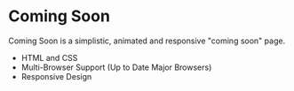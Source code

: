 Coming Soon
===========
Coming Soon is a simplistic, animated and responsive "coming soon" page.

- HTML and CSS
- Multi-Browser Support (Up to Date Major Browsers)
- Responsive Design


